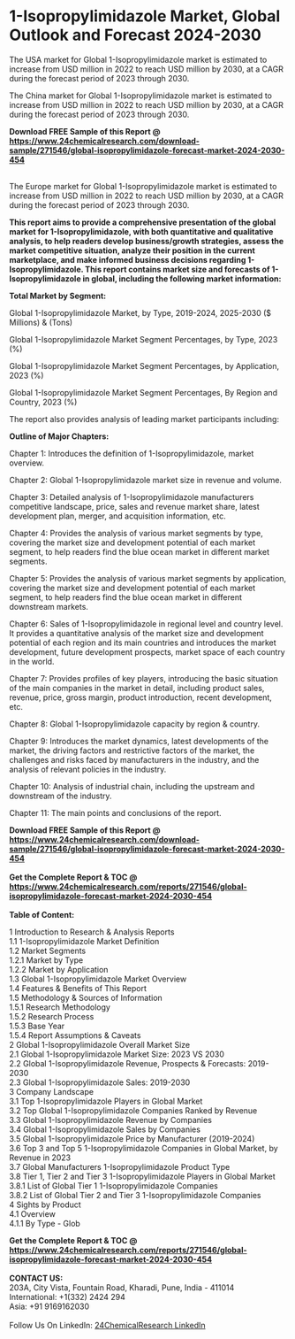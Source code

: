 <h1>1-Isopropylimidazole Market, Global Outlook and Forecast 2024-2030</h1><p>The USA market for Global 1-Isopropylimidazole market is estimated to increase from USD million in 2022 to reach USD million by 2030, at a CAGR during the forecast period of 2023 through 2030.</p><p>
</p><p>The China market for Global 1-Isopropylimidazole market is estimated to increase from USD million in 2022 to reach USD million by 2030, at a CAGR during the forecast period of 2023 through 2030.</p><div><b>Download FREE Sample of this Report @ 
            <a href="https://www.24chemicalresearch.com/download-sample/271546/global-isopropylimidazole-forecast-market-2024-2030-454">
            https://www.24chemicalresearch.com/download-sample/271546/global-isopropylimidazole-forecast-market-2024-2030-454</a></b></div><br><p>
</p><p>The Europe market for Global 1-Isopropylimidazole market is estimated to increase from USD million in 2022 to reach USD million by 2030, at a CAGR during the forecast period of 2023 through 2030.</p><p>
<strong>This report aims to provide a comprehensive presentation of the global market for 1-Isopropylimidazole, with both quantitative and qualitative analysis, to help readers develop business/growth strategies, assess the market competitive situation, analyze their position in the current marketplace, and make informed business decisions regarding 1-Isopropylimidazole. This report contains market size and forecasts of 1-Isopropylimidazole in global, including the following market information:</strong></p><p>
</p><p>
<strong>Total Market by Segment:</strong></p><p>
Global 1-Isopropylimidazole Market, by Type, 2019-2024, 2025-2030 ($ Millions) &amp; (Tons)</p><p>
Global 1-Isopropylimidazole Market Segment Percentages, by Type, 2023 (%)</p><p>
</p><p>
Global 1-Isopropylimidazole Market Segment Percentages, by Application, 2023 (%)</p><p>
</p><p>
Global 1-Isopropylimidazole Market Segment Percentages, By Region and Country, 2023 (%)</p><p>
</p><p>
The report also provides analysis of leading market participants including:</p><p>
</p><p>
</p><p>
</p><p><strong>Outline of Major Chapters:</strong></p><p>
</p><p>Chapter 1: Introduces the definition of 1-Isopropylimidazole, market overview.</p><p>
Chapter 2: Global 1-Isopropylimidazole market size in revenue and volume.</p><p>
Chapter 3: Detailed analysis of 1-Isopropylimidazole manufacturers competitive landscape, price, sales and revenue market share, latest development plan, merger, and acquisition information, etc.</p><p>
Chapter 4: Provides the analysis of various market segments by type, covering the market size and development potential of each market segment, to help readers find the blue ocean market in different market segments.</p><p>
Chapter 5: Provides the analysis of various market segments by application, covering the market size and development potential of each market segment, to help readers find the blue ocean market in different downstream markets.</p><p>
Chapter 6: Sales of 1-Isopropylimidazole in regional level and country level. It provides a quantitative analysis of the market size and development potential of each region and its main countries and introduces the market development, future development prospects, market space of each country in the world.</p><p>
Chapter 7: Provides profiles of key players, introducing the basic situation of the main companies in the market in detail, including product sales, revenue, price, gross margin, product introduction, recent development, etc.</p><p>
Chapter 8: Global 1-Isopropylimidazole capacity by region &amp; country.</p><p>
Chapter 9: Introduces the market dynamics, latest developments of the market, the driving factors and restrictive factors of the market, the challenges and risks faced by manufacturers in the industry, and the analysis of relevant policies in the industry.</p><p>
Chapter 10: Analysis of industrial chain, including the upstream and downstream of the industry.</p><p>
Chapter 11: The main points and conclusions of the report.</p><div><b>Download FREE Sample of this Report @ 
            <a href="https://www.24chemicalresearch.com/download-sample/271546/global-isopropylimidazole-forecast-market-2024-2030-454">
            https://www.24chemicalresearch.com/download-sample/271546/global-isopropylimidazole-forecast-market-2024-2030-454</a></b></div><br><div><b>Get the Complete Report & TOC @ 
            <a href="https://www.24chemicalresearch.com/reports/271546/global-isopropylimidazole-forecast-market-2024-2030-454">
            https://www.24chemicalresearch.com/reports/271546/global-isopropylimidazole-forecast-market-2024-2030-454</a></b></div><br>
            <b>Table of Content:</b><p>1 Introduction to Research & Analysis Reports<br />
    1.1 1-Isopropylimidazole Market Definition<br />
    1.2 Market Segments<br />
        1.2.1 Market by Type<br />
        1.2.2 Market by Application<br />
    1.3 Global 1-Isopropylimidazole Market Overview<br />
    1.4 Features & Benefits of This Report<br />
    1.5 Methodology & Sources of Information<br />
        1.5.1 Research Methodology<br />
        1.5.2 Research Process<br />
        1.5.3 Base Year<br />
        1.5.4 Report Assumptions & Caveats<br />
2 Global 1-Isopropylimidazole Overall Market Size<br />
    2.1 Global 1-Isopropylimidazole Market Size: 2023 VS 2030<br />
    2.2 Global 1-Isopropylimidazole Revenue, Prospects & Forecasts: 2019-2030<br />
    2.3 Global 1-Isopropylimidazole Sales: 2019-2030<br />
3 Company Landscape<br />
    3.1 Top 1-Isopropylimidazole Players in Global Market<br />
    3.2 Top Global 1-Isopropylimidazole Companies Ranked by Revenue<br />
    3.3 Global 1-Isopropylimidazole Revenue by Companies<br />
    3.4 Global 1-Isopropylimidazole Sales by Companies<br />
    3.5 Global 1-Isopropylimidazole Price by Manufacturer (2019-2024)<br />
    3.6 Top 3 and Top 5 1-Isopropylimidazole Companies in Global Market, by Revenue in 2023<br />
    3.7 Global Manufacturers 1-Isopropylimidazole Product Type<br />
    3.8 Tier 1, Tier 2 and Tier 3 1-Isopropylimidazole Players in Global Market<br />
        3.8.1 List of Global Tier 1 1-Isopropylimidazole Companies<br />
        3.8.2 List of Global Tier 2 and Tier 3 1-Isopropylimidazole Companies<br />
4 Sights by Product<br />
    4.1 Overview<br />
        4.1.1 By Type - Glob</p><div><b>Get the Complete Report & TOC @ 
            <a href="https://www.24chemicalresearch.com/reports/271546/global-isopropylimidazole-forecast-market-2024-2030-454">
            https://www.24chemicalresearch.com/reports/271546/global-isopropylimidazole-forecast-market-2024-2030-454</a></b></div><br><b>CONTACT US:</b><br>
            203A, City Vista, Fountain Road, Kharadi, Pune, India - 411014<br>
            International: +1(332) 2424 294<br>
            Asia: +91 9169162030 <br><br>
            Follow Us On LinkedIn: <a href="https://www.linkedin.com/company/24chemicalresearch/">24ChemicalResearch LinkedIn</a>